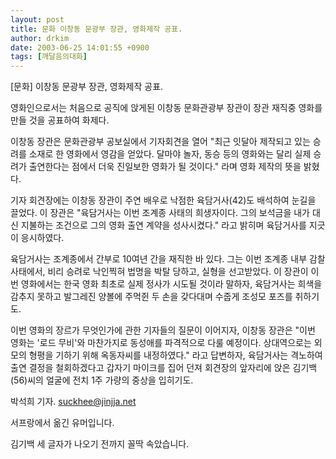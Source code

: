 ```yaml
---
layout: post
title: 문화 이창동 문광부 장관, 영화제작 공표.
author: drkim
date: 2003-06-25 14:01:55 +0900
tags: [깨달음의대화]
---
```

[문화] 이창동 문광부 장관, 영화제작 공표.
  
영화인으로서는 처음으로 공직에 앉게된 이창동 문화관광부 장관이 장관 재직중 영화를 만들 것을 공표하여 화제다.
  

  
이창동 장관은 문화관광부 공보실에서 기자회견을 열어 "최근 잇달아 제작되고 있는 승려를 소재로 한 영화에서 영감을 얻았다. 달마야 놀자, 동승 등의 영화와는 달리 실제 승려가 출연한다는 점에서 더욱 진일보한 영화가 될 것이다." 라며 영화 제작의 뜻을 밝혔다.
  

  
기자 회견장에는 이창동 장관이 주연 배우로 낙점한 육담거사(42)도 배석하여 눈길을 끌었다. 이 장관은 "육담거사는 이번 조계종 사태의 희생자이다. 그의 보석금을 내가 대신 지불하는 조건으로 그의 영화 출연 계약을 성사시켰다." 라고 밝히며 육담거사를 지긋이 응시하였다.
  

  
육담거사는 조계종에서 간부로 10여년 간을 재직한 바 있다. 그는 이번 조계종 내부 감찰 사태에서, 비리 승려로 낙인찍혀 법명을 박탈 당하고, 실형을 선고받았다. 이 장관이 이번 영화에서는 한국 영화 최초로 실제 정사가 시도될 것이라 말하자, 육담거사는 희색을 감추지 못하고 발그레진 양볼에 주먹쥔 두 손을 갖다대며 수줍게 조성모 포즈를 취하기도.
  

  
이번 영화의 장르가 무엇인가에 관한 기자들의 질문이 이어지자, 이창동 장관은 "이번 영화는 '로드 무비'와 마찬가지로 동성애를 파격적으로 다룰 예정이다. 상대역으로는 외모의 형평을 기하기 위해 옥동자씨를 내정하였다." 라고 답변하자, 육담거사는 격노하여 출연 결정을 철회하겠다고 갑자기 마이크를 집어 던져 회견장의 앞자리에 앉은 김기백(56)씨의 얼굴에 전치 1주 가량의 중상을 입히기도.
  

  
박석희 기자. suckhee@jinjja.net
  

  

  

  

  

  

  
서프랑에서 옮긴 유머입니다.
  
김기백 세 글자가 나오기 전까지 꼴딱 속았습니다.